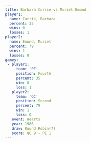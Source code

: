 ```yaml
---
title: Barbara Currie vs Muriel Emond
player1:               
  name: Currie, Barbara
  percent: 35          
  wins: 0              
  losses: 1            
player2:               
  name: Emond, Muriel  
  percent: 79          
  wins: 1              
  losses: 0            
games:
 - player1:          
     team: 'PE'      
     position: Fourth
     percent: 35     
     win: 0          
     loss: 1         
   player2:          
     team: 'QC'      
     position: Second
     percent: 79     
     win: 1          
     loss: 0         
   event: Hearts       
   year: 1986          
   draw: Round Robin(7)
   score: QC 9 - PE 1  
---
```

